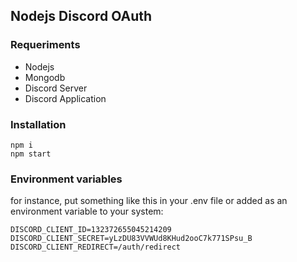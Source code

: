 ## Nodejs Discord OAuth

### Requeriments

* Nodejs
* Mongodb
* Discord Server
* Discord Application

### Installation

```
npm i
npm start
```

### Environment variables

for instance, put something like this in your .env file or added as an environment variable to your system:

```
DISCORD_CLIENT_ID=132372655045214209
DISCORD_CLIENT_SECRET=yLzDU83VVWUd8KHud2ooC7k771SPsu_B
DISCORD_CLIENT_REDIRECT=/auth/redirect
```